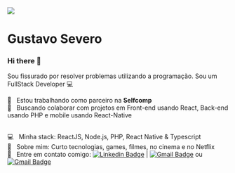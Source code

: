 <img width="auto" src="https://github.com/GustavoMSevero/GustavoMSevero/blob/master/banner.png">

# Gustavo Severo

### Hi there 👋

Sou fissurado por resolver problemas utilizando a programação.
Sou um FullStack Developer :computer:

:rocket:  &nbsp; Estou trabalhando como parceiro na **Selfcomp**
 <br/> :purple_heart: &nbsp; Buscando colaborar com projetos em Front-end usando React, Back-end usando PHP e mobile usando React-Native
 <!--<br/> :blush: &nbsp; Posso te ajudar com CSS Grid Layout e Flexbox -->
 <br/> :computer: &nbsp; Minha stack: ReactJS, Node.js, PHP, React Native & Typescript
 <br/> 💬  &nbsp; Sobre mim: Curto tecnologias, games, filmes, no cinema e no Netflix
 <br/> :email: &nbsp; Entre em contato comigo: [![Linkedin Badge](https://img.shields.io/badge/-GustavoMSevero-blue?style=flat-square&logo=Linkedin&logoColor=white&link=https://www.linkedin.com/in/gustavo-m-severo-03ab9620/)](https://www.linkedin.com/in/gustavo-m-severo-03ab9620/) 
| 
[![Gmail Badge](https://img.shields.io/badge/-gustavo@gapps.com.br-c14438?style=flat-square&logo=Gmail&logoColor=white&link=mailto:gustavo@gapps.com.br)](mailto:gustavo@gapps.com.br)
ou
[![Gmail Badge](https://img.shields.io/badge/-gustavo.msevero@gmail.com-c14438?style=flat-square&logo=Gmail&logoColor=white&link=mailto:gustavo.msevero@gmail.com)](mailto:gustavo.msevero@gmail.com)

<!--
**GustavoMSevero/GustavoMSevero** is a ✨ _special_ ✨ repository because its `README.md` (this file) appears on your GitHub profile.

Here are some ideas to get you started:

- 🔭 I’m currently working on ...
- 🌱 I’m currently learning ...
- 👯 I’m looking to collaborate on ...
- 🤔 I’m looking for help with ...
- 💬 Ask me about ...
- 📫 How to reach me: ...
- 😄 Pronouns: ...
- ⚡ Fun fact: ...
-->
